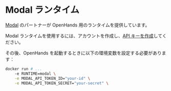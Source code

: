 # Modal ランタイム

[Modal](https://modal.com/) のパートナーが OpenHands 用のランタイムを提供しています。

Modal ランタイムを使用するには、アカウントを作成し、[API キーを作成](https://modal.com/settings)してください。

その後、OpenHands を起動するときに以下の環境変数を設定する必要があります：
```bash
docker run # ...
    -e RUNTIME=modal \
    -e MODAL_API_TOKEN_ID="your-id" \
    -e MODAL_API_TOKEN_SECRET="your-secret" \
```